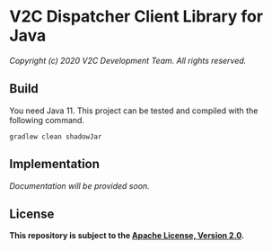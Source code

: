 # V2C Dispatcher Client Library for Java

*Copyright (c) 2020 V2C Development Team. All rights reserved.*

## Build

You need Java 11. This project can be tested and compiled with the following command.

`gradlew clean shadowJar`

## Implementation

*Documentation will be provided soon.*

## License

**This repository is subject to the [Apache License, Version 2.0](http://www.apache.org/licenses/LICENSE-2.0).**
